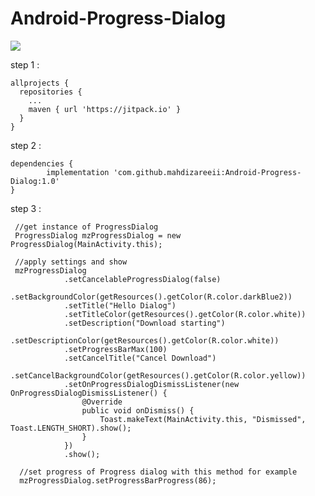 # Android-Progress-Dialog
[![](https://jitpack.io/v/mahdizareeii/Android-Progress-Dialog.svg)](https://jitpack.io/#mahdizareeii/Android-Progress-Dialog)

step 1 :

    allprojects {
      repositories {
        ...
        maven { url 'https://jitpack.io' }
      }
    }
    
step 2 :

    dependencies {
            implementation 'com.github.mahdizareeii:Android-Progress-Dialog:1.0'
    }
    

step 3 :
     
     //get instance of ProgressDialog 
     ProgressDialog mzProgressDialog = new ProgressDialog(MainActivity.this);

     //apply settings and show
     mzProgressDialog
                .setCancelableProgressDialog(false)
                .setBackgroundColor(getResources().getColor(R.color.darkBlue2))
                .setTitle("Hello Dialog")
                .setTitleColor(getResources().getColor(R.color.white))
                .setDescription("Download starting")
                .setDescriptionColor(getResources().getColor(R.color.white))
                .setProgressBarMax(100)
                .setCancelTitle("Cancel Download")
                .setCancelBackgroundColor(getResources().getColor(R.color.yellow))
                .setOnProgressDialogDismissListener(new OnProgressDialogDismissListener() {
                    @Override
                    public void onDismiss() {
                        Toast.makeText(MainActivity.this, "Dismissed", Toast.LENGTH_SHORT).show();
                    }
                })
                .show();
                
      //set progress of Progress dialog with this method for example
      mzProgressDialog.setProgressBarProgress(86);
